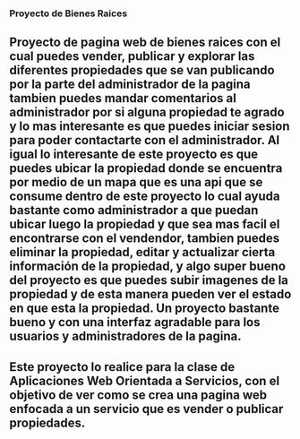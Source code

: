 ### Proyecto de Bienes Raices 

## Proyecto de pagina web de bienes raices con el cual puedes vender, publicar y explorar las diferentes propiedades que se van publicando por la parte del administrador de la pagina tambien puedes mandar comentarios al administrador por si alguna propiedad te agrado y lo mas interesante es que puedes iniciar sesion para poder contactarte con el administrador. Al igual lo interesante de este proyecto es que puedes ubicar la propiedad donde se encuentra por medio de un mapa que es una api que se consume dentro de este proyecto lo cual ayuda bastante como administrador a que puedan ubicar luego la propiedad y que sea mas facil el encontrarse con el vendendor, tambien puedes eliminar la propiedad, editar y actualizar cierta información de la propiedad, y algo super bueno del proyecto es que puedes subir imagenes de la propiedad y de esta manera pueden ver el estado en que esta la propiedad. Un proyecto bastante bueno y con una interfaz agradable para los usuarios y administradores de la pagina.  


## Este proyecto lo realice para la clase de Aplicaciones Web Orientada a Servicios, con el objetivo de ver como se crea una pagina web enfocada a un servicio que es vender o publicar propiedades. 

